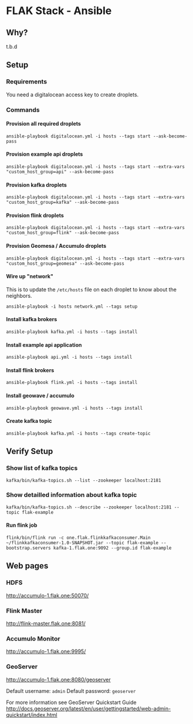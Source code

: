 # FLAK Stack - Ansible

## Why?

t.b.d


## Setup

### Requirements

You need a digitalocean access key to create droplets.


### Commands

#### Provision all required droplets

```
ansible-playbook digitalocean.yml -i hosts --tags start --ask-become-pass
```

#### Provision example api droplets

```
ansible-playbook digitalocean.yml -i hosts --tags start --extra-vars "custom_host_group=api" --ask-become-pass
```

#### Provision kafka droplets

```
ansible-playbook digitalocean.yml -i hosts --tags start --extra-vars "custom_host_group=kafka" --ask-become-pass
```

#### Provision flink droplets

```
ansible-playbook digitalocean.yml -i hosts --tags start --extra-vars "custom_host_group=flink" --ask-become-pass
```

#### Provision Geomesa / Accumulo droplets

```
ansible-playbook digitalocean.yml -i hosts --tags start --extra-vars "custom_host_group=geomesa" --ask-become-pass
```

#### Wire up "network"

This is to update the `/etc/hosts` file on each droplet to know about the neighbors.

```
ansible-playbook -i hosts network.yml --tags setup
```


#### Install kafka brokers

```
ansible-playbook kafka.yml -i hosts --tags install
```


#### Install example api application

```
ansible-playbook api.yml -i hosts --tags install
```


#### Install flink brokers

```
ansible-playbook flink.yml -i hosts --tags install
```


#### Install geowave / accumulo

```
ansible-playbook geowave.yml -i hosts --tags install
```


#### Create kafka topic

```
ansible-playbook kafka.yml -i hosts --tags create-topic
```

## Verify Setup

### Show list of kafka topics

```
kafka/bin/kafka-topics.sh --list --zookeeper localhost:2181
```

### Show detailled information about kafka topic

```
kafka/bin/kafka-topics.sh --describe --zookeeper localhost:2181 --topic flak-example
```


#### Run flink job

```
flink/bin/flink run -c one.flak.flinkkafkaconsumer.Main ~/flinkkafkaconsumer-1.0-SNAPSHOT.jar --topic flak-example --bootstrap.servers kafka-1.flak.one:9092 --group.id flak-example
```


## Web pages

### HDFS

http://accumulo-1.flak.one:50070/


### Flink Master

http://flink-master.flak.one:8081/


### Accumulo Monitor

http://accumulo-1.flak.one:9995/


### GeoServer

http://accumulo-1.flak.one:8080/geoserver

Default username: `admin`
Default password: `geoserver`

For more information see GeoServer Quickstart Guide
http://docs.geoserver.org/latest/en/user/gettingstarted/web-admin-quickstart/index.html
